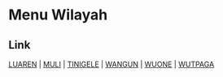 # Menu Wilayah

## Link

[LUAREN](https://github.com/gigit-pemilu/pemilu-2024-95-papua-pegunungan/tree/main/pilpres/hitung-suara/sub/95-papua-pegunungan/sub/08-nduga/sub/29-wutpaga/sub/2004-luaren)
 | 
[MULI](https://github.com/gigit-pemilu/pemilu-2024-95-papua-pegunungan/tree/main/pilpres/hitung-suara/sub/95-papua-pegunungan/sub/08-nduga/sub/29-wutpaga/sub/2001-muli)
 | 
[TINIGELE](https://github.com/gigit-pemilu/pemilu-2024-95-papua-pegunungan/tree/main/pilpres/hitung-suara/sub/95-papua-pegunungan/sub/08-nduga/sub/29-wutpaga/sub/2002-tinigele)
 | 
[WANGUN](https://github.com/gigit-pemilu/pemilu-2024-95-papua-pegunungan/tree/main/pilpres/hitung-suara/sub/95-papua-pegunungan/sub/08-nduga/sub/29-wutpaga/sub/2005-wangun)
 | 
[WUONE](https://github.com/gigit-pemilu/pemilu-2024-95-papua-pegunungan/tree/main/pilpres/hitung-suara/sub/95-papua-pegunungan/sub/08-nduga/sub/29-wutpaga/sub/2003-wuone)
 | 
[WUTPAGA](https://github.com/gigit-pemilu/pemilu-2024-95-papua-pegunungan/tree/main/pilpres/hitung-suara/sub/95-papua-pegunungan/sub/08-nduga/sub/29-wutpaga/sub/2006-wutpaga)

